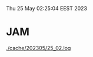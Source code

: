 Thu 25 May 02:25:04 EEST 2023
# JAM
<a href='./cache/202305/25_02.log'>./cache/202305/25_02.log</a>

